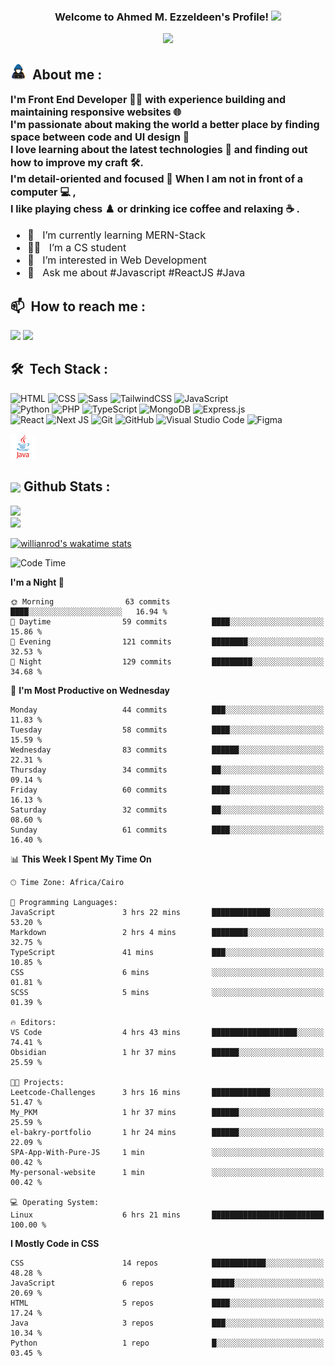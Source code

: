 <h3 align="center">
  Welcome to Ahmed M. Ezzeldeen's Profile!
  <img src="https://media.giphy.com/media/hvRJCLFzcasrR4ia7z/giphy.gif" width="28">
</h3>

<!-- Typing SVG by DenverCoder1 - https://github.com/DenverCoder1/readme-typing-svg -->
<p align="center">
  <a href="https://github.com/DenverCoder1/readme-typing-svg"><img src="https://readme-typing-svg.herokuapp.com/?lines=I'm%20Junior%20Software%20Engineer%20👨‍💻;I'm%20Front-End%20developer;Always%20learning%20new%20things&font=Fira%20Code&center=true&width=440&height=45&color=2196f3&vCenter=true&size=24"></a>
</p>

## <img src ="https://github.com/0xAbdulKhalid/0xAbdulKhalid/raw/main/assets/mdImages/about_me.gif" width=25px> &nbsp;About me :

<p Style="font-size:16px; font-weight:bold; ">
I'm Front End Developer 🧑‍💻 with experience building and maintaining responsive websites 🌐<br>
I'm passionate about making the world a better place by finding space between code and UI design 🎨<br>
I love learning about the latest technologies 🚀 and finding out how to improve my craft 🛠️.<br> I'm detail-oriented and focused 🤏 
When I am not in front of a computer 💻️ ,<br> I like playing chess ♟️ or drinking ice coffee and relaxing ☕️ .
</p>

<ul style="font-size:16px">
<li>🌱 &nbsp; I’m currently learning MERN-Stack</li>
<li>👨‍💻 &nbsp; I’m a CS student</li>
<li>👀 &nbsp; I’m interested in Web Development</li>
<li>💬 &nbsp; Ask me about #Javascript #ReactJS #Java</li>
</ul>

## 📫 &nbsp;How to reach me :

<a href="https://www.linkedin.com/in/ahmed3zzeldeen/" target="_blank"><img src="https://img.shields.io/badge/-Ahmed%20M.%20Ezzeldeen-0077B5?style=for-the-badge&logo=Linkedin&logoColor=white"/></a>
<a href="https://telegram.me/Ahmed3zzeldeen" target="_blank"><img src="https://img.shields.io/badge/-Ahmed%20M.%20Ezzeldeen-0077B5?style=for-the-badge&logo=Telegram&logoColor=white"/></a>

## 🛠 &nbsp;Tech Stack :

![HTML](https://img.shields.io/badge/HTML5-E34F26?style=for-the-badge&logo=html5&logoColor=white) ![CSS](https://img.shields.io/badge/CSS3-1572B6?style=for-the-badge&logo=css3&logoColor=white) ![Sass](https://img.shields.io/badge/Sass-CC6699?style=for-the-badge&logo=sass&logoColor=white) ![TailwindCSS](https://img.shields.io/badge/tailwindcss-%2338B2AC.svg?style=for-the-badge&logo=tailwind-css&logoColor=white) ![JavaScript](https://img.shields.io/badge/JavaScript-323330?style=for-the-badge&logo=javascript&logoColor=F7DF1E) </br> ![Python](https://img.shields.io/badge/Python-FFD43B?style=for-the-badge&logo=python&logoColor=blue) ![PHP](https://img.shields.io/badge/PHP-777BB4?style=for-the-badge&logo=php&logoColor=white) ![TypeScript](https://img.shields.io/badge/typescript-%23007ACC.svg?style=for-the-badge&logo=typescript&logoColor=white) ![MongoDB](https://img.shields.io/badge/MongoDB-%234ea94b.svg?style=for-the-badge&logo=mongodb&logoColor=white) ![Express.js](https://img.shields.io/badge/express.js-%23404d59.svg?style=for-the-badge&logo=express&logoColor=%2361DAFB) </br> ![React](https://img.shields.io/badge/react-%2320232a.svg?style=for-the-badge&logo=react&logoColor=%2361DAFB) ![Next JS](https://img.shields.io/badge/Next-black?style=for-the-badge&logo=next.js&logoColor=white) ![Git](https://img.shields.io/badge/GIT-E44C30?style=for-the-badge&logo=git&logoColor=white) ![GitHub](https://img.shields.io/badge/GitHub-100000?style=for-the-badge&logo=github&logoColor=white) ![Visual Studio Code](https://img.shields.io/badge/VSCode-0078D4?style=for-the-badge&logo=visual%20studio%20code&logoColor=white) ![Figma](https://img.shields.io/badge/figma-%23F24E1E.svg?style=for-the-badge&logo=figma&logoColor=white)&nbsp;

<a href="https://www.java.com" target="_blank"> <img src="https://raw.githubusercontent.com/devicons/devicon/master/icons/java/java-original-wordmark.svg" alt="java" width="40" height="40"/></a>

<!-- ![Figma](https://img.shields.io/badge/figma-05122A.svg?style=for-the-badge&logo=figma&logoColor=white) -->

## <img src = "https://media.giphy.com/media/iY8CRBdQXODJSCERIr/giphy.gif" align="center" width ="30px"> Github Stats :

![](https://github-readme-stats.vercel.app/api?username=Ahmed3zzeldeen&theme=tokyonight&hide_border=false&include_all_commits=false&count_private=false)<br/>
![](https://github-readme-streak-stats.herokuapp.com/?user=Ahmed3zzeldeen&theme=tokyonight&hide_border=false)<br/>

[![willianrod's wakatime stats](https://github-readme-stats.vercel.app/api/wakatime?username=ahmed3zzeldeen&layout=compact)](https://github.com/anuraghazra/github-readme-stats)

<!--START_SECTION:waka-->
![Code Time](http://img.shields.io/badge/Code%20Time-598%20hrs%2026%20mins-blue)

**I'm a Night 🦉** 

```text
🌞 Morning                63 commits          ████░░░░░░░░░░░░░░░░░░░░░   16.94 % 
🌆 Daytime                59 commits          ████░░░░░░░░░░░░░░░░░░░░░   15.86 % 
🌃 Evening                121 commits         ████████░░░░░░░░░░░░░░░░░   32.53 % 
🌙 Night                  129 commits         █████████░░░░░░░░░░░░░░░░   34.68 % 
```
📅 **I'm Most Productive on Wednesday** 

```text
Monday                   44 commits          ███░░░░░░░░░░░░░░░░░░░░░░   11.83 % 
Tuesday                  58 commits          ████░░░░░░░░░░░░░░░░░░░░░   15.59 % 
Wednesday                83 commits          ██████░░░░░░░░░░░░░░░░░░░   22.31 % 
Thursday                 34 commits          ██░░░░░░░░░░░░░░░░░░░░░░░   09.14 % 
Friday                   60 commits          ████░░░░░░░░░░░░░░░░░░░░░   16.13 % 
Saturday                 32 commits          ██░░░░░░░░░░░░░░░░░░░░░░░   08.60 % 
Sunday                   61 commits          ████░░░░░░░░░░░░░░░░░░░░░   16.40 % 
```


📊 **This Week I Spent My Time On** 

```text
🕑︎ Time Zone: Africa/Cairo

💬 Programming Languages: 
JavaScript               3 hrs 22 mins       █████████████░░░░░░░░░░░░   53.20 % 
Markdown                 2 hrs 4 mins        ████████░░░░░░░░░░░░░░░░░   32.75 % 
TypeScript               41 mins             ███░░░░░░░░░░░░░░░░░░░░░░   10.85 % 
CSS                      6 mins              ░░░░░░░░░░░░░░░░░░░░░░░░░   01.81 % 
SCSS                     5 mins              ░░░░░░░░░░░░░░░░░░░░░░░░░   01.39 % 

🔥 Editors: 
VS Code                  4 hrs 43 mins       ███████████████████░░░░░░   74.41 % 
Obsidian                 1 hr 37 mins        ██████░░░░░░░░░░░░░░░░░░░   25.59 % 

🐱‍💻 Projects: 
Leetcode-Challenges      3 hrs 16 mins       █████████████░░░░░░░░░░░░   51.47 % 
My_PKM                   1 hr 37 mins        ██████░░░░░░░░░░░░░░░░░░░   25.59 % 
el-bakry-portfolio       1 hr 24 mins        ██████░░░░░░░░░░░░░░░░░░░   22.09 % 
SPA-App-With-Pure-JS     1 min               ░░░░░░░░░░░░░░░░░░░░░░░░░   00.42 % 
My-personal-website      1 min               ░░░░░░░░░░░░░░░░░░░░░░░░░   00.42 % 

💻 Operating System: 
Linux                    6 hrs 21 mins       █████████████████████████   100.00 % 
```

**I Mostly Code in CSS** 

```text
CSS                      14 repos            ████████████░░░░░░░░░░░░░   48.28 % 
JavaScript               6 repos             █████░░░░░░░░░░░░░░░░░░░░   20.69 % 
HTML                     5 repos             ████░░░░░░░░░░░░░░░░░░░░░   17.24 % 
Java                     3 repos             ███░░░░░░░░░░░░░░░░░░░░░░   10.34 % 
Python                   1 repo              █░░░░░░░░░░░░░░░░░░░░░░░░   03.45 % 
```




<!--END_SECTION:waka-->
